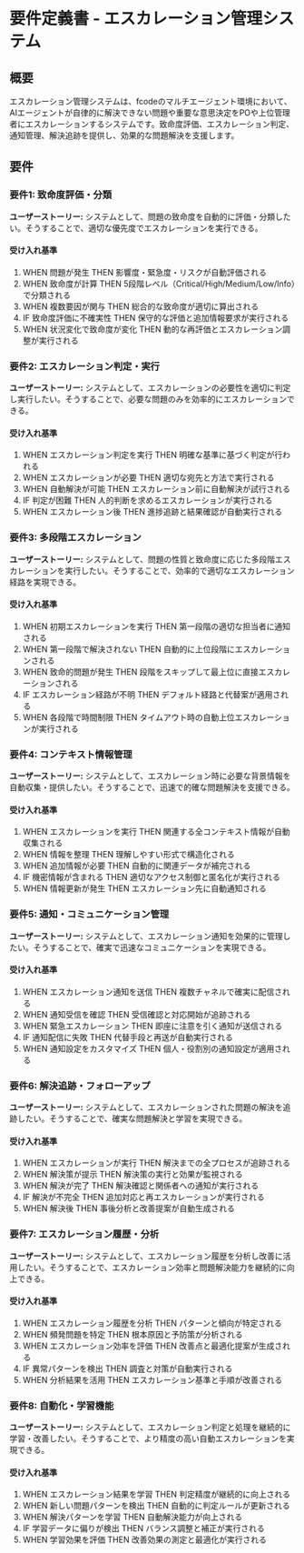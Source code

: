 # 要件定義書 - エスカレーション管理システム

## 概要

エスカレーション管理システムは、fcodeのマルチエージェント環境において、AIエージェントが自律的に解決できない問題や重要な意思決定をPOや上位管理者にエスカレーションするシステムです。致命度評価、エスカレーション判定、通知管理、解決追跡を提供し、効果的な問題解決を支援します。

## 要件

### 要件1: 致命度評価・分類

**ユーザーストーリー:** システムとして、問題の致命度を自動的に評価・分類したい。そうすることで、適切な優先度でエスカレーションを実行できる。

#### 受け入れ基準

1. WHEN 問題が発生 THEN 影響度・緊急度・リスクが自動評価される
2. WHEN 致命度が計算 THEN 5段階レベル（Critical/High/Medium/Low/Info）で分類される
3. WHEN 複数要因が関与 THEN 総合的な致命度が適切に算出される
4. IF 致命度評価に不確実性 THEN 保守的な評価と追加情報要求が実行される
5. WHEN 状況変化で致命度が変化 THEN 動的な再評価とエスカレーション調整が実行される

### 要件2: エスカレーション判定・実行

**ユーザーストーリー:** システムとして、エスカレーションの必要性を適切に判定し実行したい。そうすることで、必要な問題のみを効率的にエスカレーションできる。

#### 受け入れ基準

1. WHEN エスカレーション判定を実行 THEN 明確な基準に基づく判定が行われる
2. WHEN エスカレーションが必要 THEN 適切な宛先と方法で実行される
3. WHEN 自動解決が可能 THEN エスカレーション前に自動解決が試行される
4. IF 判定が困難 THEN 人的判断を求めるエスカレーションが実行される
5. WHEN エスカレーション後 THEN 進捗追跡と結果確認が自動実行される

### 要件3: 多段階エスカレーション

**ユーザーストーリー:** システムとして、問題の性質と致命度に応じた多段階エスカレーションを実行したい。そうすることで、効率的で適切なエスカレーション経路を実現できる。

#### 受け入れ基準

1. WHEN 初期エスカレーションを実行 THEN 第一段階の適切な担当者に通知される
2. WHEN 第一段階で解決されない THEN 自動的に上位段階にエスカレーションされる
3. WHEN 致命的問題が発生 THEN 段階をスキップして最上位に直接エスカレーションされる
4. IF エスカレーション経路が不明 THEN デフォルト経路と代替案が適用される
5. WHEN 各段階で時間制限 THEN タイムアウト時の自動上位エスカレーションが実行される

### 要件4: コンテキスト情報管理

**ユーザーストーリー:** システムとして、エスカレーション時に必要な背景情報を自動収集・提供したい。そうすることで、迅速で的確な問題解決を支援できる。

#### 受け入れ基準

1. WHEN エスカレーションを実行 THEN 関連する全コンテキスト情報が自動収集される
2. WHEN 情報を整理 THEN 理解しやすい形式で構造化される
3. WHEN 追加情報が必要 THEN 自動的に関連データが補完される
4. IF 機密情報が含まれる THEN 適切なアクセス制御と匿名化が実行される
5. WHEN 情報更新が発生 THEN エスカレーション先に自動通知される

### 要件5: 通知・コミュニケーション管理

**ユーザーストーリー:** システムとして、エスカレーション通知を効果的に管理したい。そうすることで、確実で迅速なコミュニケーションを実現できる。

#### 受け入れ基準

1. WHEN エスカレーション通知を送信 THEN 複数チャネルで確実に配信される
2. WHEN 通知受信を確認 THEN 受信確認と対応開始が追跡される
3. WHEN 緊急エスカレーション THEN 即座に注意を引く通知が送信される
4. IF 通知配信に失敗 THEN 代替手段と再送が自動実行される
5. WHEN 通知設定をカスタマイズ THEN 個人・役割別の通知設定が適用される

### 要件6: 解決追跡・フォローアップ

**ユーザーストーリー:** システムとして、エスカレーションされた問題の解決を追跡したい。そうすることで、確実な問題解決と学習を実現できる。

#### 受け入れ基準

1. WHEN エスカレーションが実行 THEN 解決までの全プロセスが追跡される
2. WHEN 解決策が提示 THEN 解決策の実行と効果が監視される
3. WHEN 解決が完了 THEN 解決確認と関係者への通知が実行される
4. IF 解決が不完全 THEN 追加対応と再エスカレーションが実行される
5. WHEN 解決後 THEN 事後分析と改善提案が自動生成される

### 要件7: エスカレーション履歴・分析

**ユーザーストーリー:** システムとして、エスカレーション履歴を分析し改善に活用したい。そうすることで、エスカレーション効率と問題解決能力を継続的に向上できる。

#### 受け入れ基準

1. WHEN エスカレーション履歴を分析 THEN パターンと傾向が特定される
2. WHEN 頻発問題を特定 THEN 根本原因と予防策が分析される
3. WHEN エスカレーション効率を評価 THEN 改善点と最適化提案が生成される
4. IF 異常パターンを検出 THEN 調査と対策が自動実行される
5. WHEN 分析結果を活用 THEN エスカレーション基準と手順が改善される

### 要件8: 自動化・学習機能

**ユーザーストーリー:** システムとして、エスカレーション判定と処理を継続的に学習・改善したい。そうすることで、より精度の高い自動エスカレーションを実現できる。

#### 受け入れ基準

1. WHEN エスカレーション結果を学習 THEN 判定精度が継続的に向上される
2. WHEN 新しい問題パターンを検出 THEN 自動的に判定ルールが更新される
3. WHEN 解決パターンを学習 THEN 自動解決能力が向上される
4. IF 学習データに偏りが検出 THEN バランス調整と補正が実行される
5. WHEN 学習効果を評価 THEN 改善効果の測定と最適化が実行される
